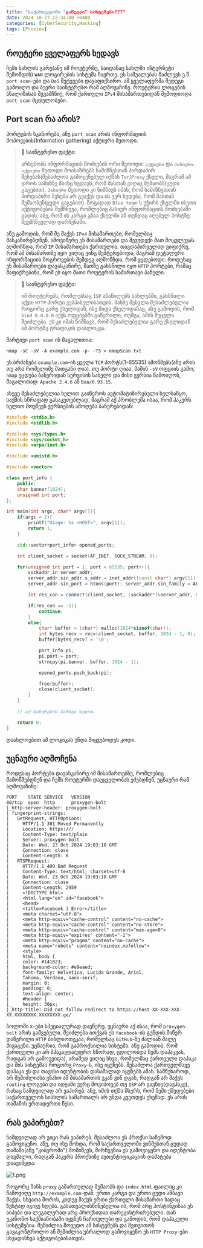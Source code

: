 ```yaml
---
title: "საქართველოში "გაწეული" სისტემები???"
date: 2024-10-27 22:34:00 +0400
categories: [CyberSecurity,Hacking]
tags: [Proxies]
---
```


## როუტერი ყველაფერს ხედავს

ჩემი სახლის გარე(ანუ იმ როუტერზე, საიდანაც სახლში ინტერნეტი შემომდის) `WAN` ლოგირების სისტემა ჩავრთე. ეს საშუალებას მაძლევს ე.წ. `port scan`-ები და `DoS` შეტევები დავაფიქსირო. ამ ყველაფერმა შედეგი გამოიღო და ბევრი საინტერესო რამ აღმოვაჩინე. როუტერის ლოგების ანალიზისას შევამჩნიე, რომ ქართული `IPv4` მისამართებიდან შემოდიოდა `port scan` მცდელობები.

## Port scan რა არის?

პორტების სკანირება, ანუ `port scan` არის ინფორმაციის მოპოვების(Information gathering) აქტიური მეთოდი.

> **📰 საინტერესო ფაქტი:**
> 
> არსებობს ინფორმაციის მოძიების ორი მეთოდი: `აქტიური` და `პასიური`. `აქტიური` მეთოდი მოისაზრებს სამიზნესთან პირდაპირ შეხებას(შესაძლოა გამოყენებულ იქნას `Tor`/`Proxy` ქსელი, მაგრამ ამ დროს სამიზნე მაინც ხედავს, რომ მასთან ვიღაც მუშაობს(ცუდი გაგებით). `პასიური` მეთოდი კი ნიშნავს იმას, რომ სამიზნესთან პირდაპირი შეხება არ გვაქვს და ის ვერ ხვდება, რომ მასთან მუშაობენ(ცუდი გაგებით). ზოგადად `Blue team`-ს უჭირს ქსელში ისეთი აქტივობების შემჩნევა, რომლებიც პასიურ ინფორმაციის მოძიებაში გადის, ასე, რომ ის კარგი გზაა ქსელში ან თუნდაც აღებულ ჰოსტზე შეუმჩნევლად დარჩენაში.

ანუ გამოდის, რომ მე მაქვს `IPv4` მისამართები, რომელბიც მასკანირებდნენ. ამოვიწერე ეს მისამართები და შევუდექი მათ მოკვლევას. აღმოჩნდა, რომ `IP` მისამართები ქართულია. თავდაპირველად ვიფიქრე, რომ ამ მისამართზე იყო ვიღაც ვინც მემტერებოდა, მაგრამ დეტალური ინფორმაციის მოგროვების შემდეგ აღმოჩნდა, რომ ვცდებოდი. როდესაც ეს მისამართები დავასკანირე, მათზე გახსნილი იყო `HTTP` პორტები, რამაც მაფიქრებინა, რომ ეს იყო მათი როუტერის სამართავი პანელი.

> **📰 საინტერესო ფაქტი:**
> 
> იმ როუტერებს, რომლებსაც `ISP` ანაწილებს სახლებში, გახსნილი აქვთ `HTTP` პორტი ვებპანელისათვის. მასზე შესვლა შესაძლებელია როგორც გარე ქსელიდან, ისე შიდა ქსელიდანაც, ანუ გამოდის, რომ `bind 0.0.0.0` აქვს ოფციებში გაწერილი, თუმცა, ამის შეცვლა შეიძლება. ეს კი იმას ნიშნავს, რომ შესაძლებელია გარე ქსელიდან ამ პორტზე ტრაფიკის დაბლოკვა.

მარტივი `port scan` ის მაგალითია:

```
nmap -sC -sV -A example.com -p- -T5 > nmapScan.txt
```

ეს ბრძანება `example.com`-ის ყველა `TCP` პორტს(1-65535) ამოწმებს(ანუ არის თუ არა რომელიმე მათგანი ღია). თუ პორტი ღიაა, მაშინ `-sV` ოფციის გამო, `nmap` ეცდება ბანერიდან სერვისის სახელი და მისი ვერსია წამოიღოს, მაგალითად: `Apache 2.4.6` ან `Boa/0.93.15`.

ასევე შესაძლებელია ხელით გაიწეროს ავტომატიზირებული ხელსაწყო, საქმის სწრაფად გასაკეთებლად, მაგრამ აქ პრობლემა ისაა, რომ ჰაკერს ხელით მოუწევს ვერსიების ამოღება ბანერებიდან:

```cpp
#include <stdio.h>
#include <stdlib.h>

#include <sys/types.h>
#include <sys/socket.h>
#include <arpa/inet.h>

#include <unistd.h>

#include <vector>

class port_info {
	public:
	char banner[1024];
	unsigned int port;
};

int main(int argc, char* argv[]){
	if(argc < 2){
		printf("Usage: %s <HOST>", argv[1]);
		return 1;
	}

	std::vector<port_info> opened_ports;

	int client_socket = socket(AF_INET, SOCK_STREAM, 0);

	for(unsigned int port = 1; port < 65535; port++){
		sockaddr_in server_addr;
		server_addr.sin_addr.s_addr = inet_addr((const char*) argv[1]);
		server_addr.sin_port = htons(port); server_addr.sin_family = AF_INET;

		int res_con = connect(client_socket, (sockaddr*)&server_addr, sizeof(sockaddr_in));

		if(res_con == -1){
			continue;
		}
		else{
			char* buffer = (char*) malloc(1024*sizeof(char));
			int bytes_recv = recv(client_socket, buffer, 1024 - 1, 0);
			buffer[bytes_recv] = '\0';

			port_info pi;
			pi.port = port;
			strncpy(pi.banner, buffer, 1024 - 1);

			opened_ports.push_back(pi);

			free(buffer);
			close(client_socket);
		}
	}

	// აქ ბანერების პარსვა ხელით.

	return 0;
}
```

დაახლოებით ამ ლოგიკას უნდა მიყვებოდეს კოდი.

## უცნაური აღმოჩენა

 როდესაც პორტები დავასკანირე იმ მისამართებზე, რომლებიც მამოწმებდნენ და ჩემს როუტერში დაუცველობას ეძებდნენ, უცნაური რამ აღმოვაჩინე:

```
PORT    STATE SERVICE   VERSION
80/tcp  open  http      proxygen-bolt
|_http-server-header: proxygen-bolt
| fingerprint-strings: 
|   GetRequest, HTTPOptions: 
|     HTTP/1.1 301 Moved Permanently
|     Location: https:///
|     Content-Type: text/plain
|     Server: proxygen-bolt
|     Date: Wed, 23 Oct 2024 19:03:18 GMT
|     Connection: close
|     Content-Length: 0
|   RTSPRequest: 
|     HTTP/1.1 400 Bad Request
|     Content-Type: text/html; charset=utf-8
|     Date: Wed, 23 Oct 2024 19:03:18 GMT
|     Connection: close
|     Content-Length: 2959
|     <!DOCTYPE html>
|     <html lang="en" id="facebook">
|     <head>
|     <title>Facebook | Error</title>
|     <meta charset="utf-8">
|     <meta http-equiv="cache-control" content="no-cache">
|     <meta http-equiv="cache-control" content="no-store">
|     <meta http-equiv="cache-control" content="max-age=0">
|     <meta http-equiv="expires" content="-1">
|     <meta http-equiv="pragma" content="no-cache">
|     <meta name="robots" content="noindex,nofollow">
|     <style>
|     html, body {
|     color: #141823;
|     background-color: #e9eaed;
|     font-family: Helvetica, Lucida Grande, Arial,
|     Tahoma, Verdana, sans-serif;
|     margin: 0;
|     padding: 0;
|     text-align: center;
|     #header {
|_    height: 30px;
|_http-title: Did not follow redirect to https://host-XX-XXX-XXX-XX.XXXXXXXX.XXXXXXXX.ge/
```

ბოლოში `X`-ები სპეციალურად დავწერე. უცნაური აქ ისაა, რომ `proxygen-bolt` არის გაშვებული. შეიძლება ითქვას ეს `facebook`-ის გუნდის მიწერ დაწერილი `HTTP` ბიბლიოთეკაა, რომელსაც `GitHub`-ზე ძალიან მალე მივაგენი. უცნაურია, რომ გაპროქსილია სისტემა. ანუ გამოდის, რომ ქართველი კი არ მჰაკავდა(უფრო სწორად, ცდილობდა ჩემს დაჰაკვას, რადგან არ გამოუვიდა), არამედ ვიღაც სხვა, რომელმაც ქართველი დაჰაკა და მის სისტემას როგორც `Proxy`-ს, ისე იყენებს. შესაძლოა ქართველმავე დაჰაკა ეს და თავისი იდენტობის დასამალად იყენებს ამას. სამწუხაროდ, არ შემიძლიასა ვნახო ამ მისამართის უკან ვინ დგას, რადგან არ მაქვს `routing` ლოგები და იდეაში ვერც მოვიპოვებ თუ `ISP` არ გავწიე(დავჰაკე), რასაც ნამდვილად არ ვაპირებ. ანუ, იმის თქმა მსურს, რომ ჩემი ქმედებები საქართველოს სისხლის სამართალს არ უნდა კვეთდეს უხეშად. ეს არის თამაშის ერთადერთი წესი.

## რას ვაპირებთ?

ნამდვილად არ ვიცი რას ვაპირებ. შესაძლოა ეს პროქსი საჩემოდ გამოვიყენო. ანუ, თუ ისე მოხდა, რომ საქართველოში ვინმესთან ცუდად თამაში(ანუ "კიბერომი") მომიწევს, მირჩევნია ეს გამოვიყენო და იდენტობა დავმალო, რადგან ჰაკერს პროქსიზე ავთენტიფიკაციის დამატება დაავიწყდა:

![1.png](https://44b4c0.github.io/assets/img/posts/7/1.png)

როგორც ჩანს `proxy` გამართულად მუშაობს და `index.html` ფაილიც კი წამოვიღე `http://example.com`-დან. ერთი კარგი და ერთი ცუდი ამბავი მაქვს. სხვათა შორის, კიდევ მაქვს ერთი ქართული მისამართი სადაც ზუსტად იგივე ხდება. გასათვალისწინებელია ის, რომ არც ჰოსტინგისაა ეს აიპები და ლეგალურად არც პროქსიდაა დარეგისტრირებული. თან უკანონო საქმიანობაში იყვნენ ჩართულები და გამოდის, რომ დაჰაკული სისტემებია. შემიძლია მოვედო ამ სისტემებს და მეთვითონ გავაკონტროლო ან შემიძლია უბრალოდ გამოვიყენო ეს `HTTP Proxy`-ები სხვადასხვა აქტივობებისათვის.
